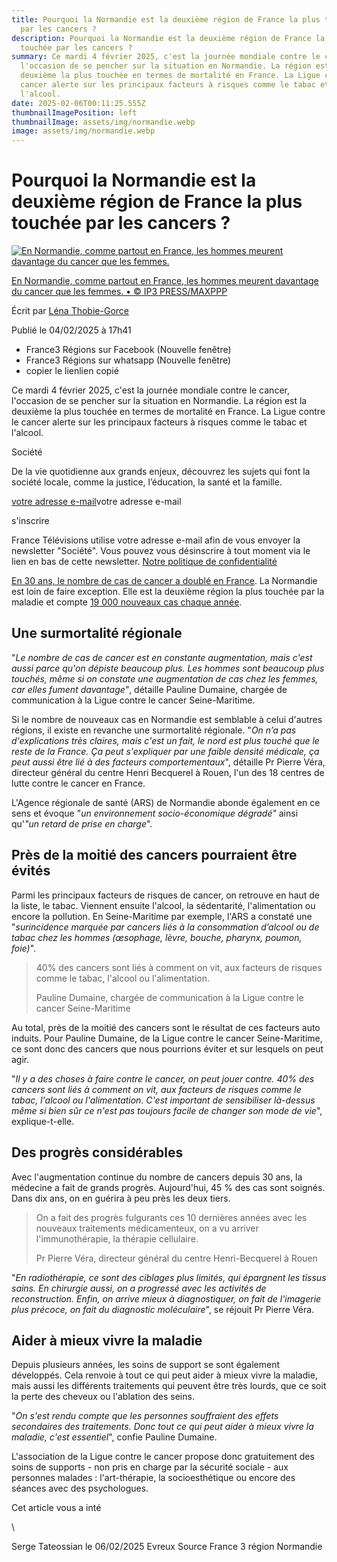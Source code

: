 ```yaml
---
title: Pourquoi la Normandie est la deuxième région de France la plus touchée
  par les cancers ?
description: Pourquoi la Normandie est la deuxième région de France la plus
  touchée par les cancers ?
summary: Ce mardi 4 février 2025, c'est la journée mondiale contre le cancer,
  l'occasion de se pencher sur la situation en Normandie. La région est la
  deuxième la plus touchée en termes de mortalité en France. La Ligue contre le
  cancer alerte sur les principaux facteurs à risques comme le tabac et
  l'alcool.
date: 2025-02-06T00:11:25.555Z
thumbnailImagePosition: left
thumbnailImage: assets/img/normandie.webp
image: assets/img/normandie.webp
---
```

<!--StartFragment-->

# Pourquoi la Normandie est la deuxième région de France la plus touchée par les cancers ?

[![En Normandie, comme partout en France, les hommes meurent davantage du cancer que les femmes.](https://france3-regions.francetvinfo.fr/image/x-zoFJUncqwHzkKXZjlo_ILdvW0/600x400/regions/2020/06/09/5edf734d19f6c_maxnewsfrthree964761-4058093.jpg)](https://france3-regions.francetvinfo.fr/image/QdSKWu60CV8pVZDeRl6D7ez0e1g/5760x3242/regions/2020/06/09/5edf734d19f6c_maxnewsfrthree964761-4058093.jpg)

[En Normandie, comme partout en France, les hommes meurent davantage du cancer que les femmes. • © IP3 PRESS/MAXPPP](https://france3-regions.francetvinfo.fr/image/QdSKWu60CV8pVZDeRl6D7ez0e1g/5760x3242/regions/2020/06/09/5edf734d19f6c_maxnewsfrthree964761-4058093.jpg)

Écrit par [Léna Thobie-Gorce](https://france3-regions.francetvinfo.fr/redaction/lena-thobie-gorce)

Publié le 04/02/2025 à 17h41

* France3 Régions sur Facebook (Nouvelle fenêtre)
* France3 Régions sur whatsapp (Nouvelle fenêtre)
* copier le lienlien copié

Ce mardi 4 février 2025, c'est la journée mondiale contre le cancer, l'occasion de se pencher sur la situation en Normandie. La région est la deuxième la plus touchée en termes de mortalité en France. La Ligue contre le cancer alerte sur les principaux facteurs à risques comme le tabac et l'alcool.

Société

De la vie quotidienne aux grands enjeux, découvrez les sujets qui font la société locale, comme la justice, l’éducation, la santé et la famille.

[votre adresse e-mail](<mailto:votre adresse e-mail>)votre adresse e-mail

s'inscrire

France Télévisions utilise votre adresse e-mail afin de vous envoyer la newsletter "Société". Vous pouvez vous désinscrire à tout moment via le lien en bas de cette newsletter. [Notre politique de confidentialité](https://www.francetelevisions.fr/groupe/confidentialite/politique-de-confidentialite/politique-de-confidentialite-de-france-televisions-6503)

[En 30 ans, le nombre de cas de cancer a doublé en France](https://www.fondation-arc.org/cancer/le-cancer-en-chiffres-france-et-monde). La Normandie est loin de faire exception. Elle est la deuxième région la plus touchée par la maladie et compte [19 000 nouveaux cas chaque année](https://onconormandie.fr/wp-content/uploads/2024/04/OncoCo_Cartes_donnees.pdf).

## Une surmortalité régionale

"*Le nombre de cas de cancer est en constante augmentation, mais c'est aussi parce qu'on dépiste beaucoup plus. Les hommes sont beaucoup plus touchés, même si on constate une augmentation de cas chez les femmes, car elles fument davantage"*, détaille Pauline Dumaine, chargée de communication à la Ligue contre le cancer Seine-Maritime.

Si le nombre de nouveaux cas en Normandie est semblable à celui d'autres régions, il existe en revanche une surmortalité régionale. "*On n’a pas d'explications très claires, mais c'est un fait, le nord est plus touché que le reste de la France. Ça peut s'expliquer par une faible densité médicale, ça peut aussi être lié à des facteurs comportementaux*", détaille Pr Pierre Véra, directeur général du centre Henri Becquerel à Rouen, l'un des 18 centres de lutte contre le cancer en France.

L'Agence régionale de santé (ARS) de Normandie abonde également en ce sens et évoque "*un environnement socio-économique dégradé"* ainsi qu'*"un retard de prise en charge*".

## Près de la moitié des cancers pourraient être évités

Parmi les principaux facteurs de risques de cancer, on retrouve en haut de la liste, le tabac. Viennent ensuite l'alcool, la sédentarité, l'alimentation ou encore la pollution. En Seine-Maritime par exemple, l'ARS a constaté une "*surincidence marquée par cancers liés à la consommation d’alcool ou de tabac chez les hommes (œsophage, lèvre, bouche, pharynx, poumon, foie)*".

> 40% des cancers sont liés à comment on vit, aux facteurs de risques comme le tabac, l'alcool ou l'alimentation.
>
> Pauline Dumaine, chargée de communication à la Ligue contre le cancer Seine-Maritime

Au total, près de la moitié des cancers sont le résultat de ces facteurs auto induits. Pour Pauline Dumaine, de la Ligue contre le cancer Seine-Maritime, ce sont donc des cancers que nous pourrions éviter et sur lesquels on peut agir.

"*Il y a des choses à faire contre le cancer, on peut jouer contre. 40% des cancers sont liés à comment on vit, aux facteurs de risques comme le tabac, l'alcool ou l'alimentation. C'est important de sensibiliser là-dessus même si bien sûr ce n'est pas toujours facile de changer son mode de vie*", explique-t-elle.

## Des progrès considérables

Avec l'augmentation continue du nombre de cancers depuis 30 ans, la médecine a fait de grands progrès. Aujourd'hui, 45 % des cas sont soignés. Dans dix ans, on en guérira à peu près les deux tiers.

> On a fait des progrès fulgurants ces 10 dernières années avec les nouveaux traitements médicamenteux, on a vu arriver l'immunothérapie, la thérapie cellulaire.
>
> Pr Pierre Véra, directeur général du centre Henri-Becquerel à Rouen

"*En radiothérapie, ce sont des ciblages plus limités, qui épargnent les tissus sains. En chirurgie aussi, on a progressé avec les activités de reconstruction. Enfin, on arrive mieux à diagnostiquer, on fait de l'imagerie plus précoce, on fait du diagnostic moléculaire*", se réjouit Pr Pierre Véra.

## Aider à mieux vivre la maladie

Depuis plusieurs années, les soins de support se sont également développés. Cela renvoie à tout ce qui peut aider à mieux vivre la maladie, mais aussi les différents traitements qui peuvent être très lourds, que ce soit la perte des cheveux ou l'ablation des seins.

"*On s'est rendu compte que les personnes souffraient des effets secondaires des traitements. Donc tout ce qui peut aider à mieux vivre la maladie, c'est essentiel*", confie Pauline Dumaine.

L'association de la Ligue contre le cancer propose donc gratuitement des soins de supports - non pris en charge par la sécurité sociale - aux personnes malades : l'art-thérapie, la socioesthétique ou encore des séances avec des psychologues.

Cet article vous a inté

<!--EndFragment-->\
S﻿erge Tateossian le 06/02/2025  Evreux   Source France 3 région Normandie